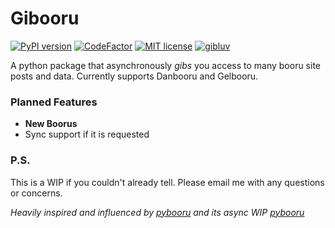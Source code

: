 # Gibooru
[![PyPI version](https://badge.fury.io/py/ansicolortags.svg)](https://pypi.org/project/gibooru/)
[![CodeFactor](https://www.codefactor.io/repository/github/fitebone/gibooru/badge)](https://www.codefactor.io/repository/github/fitebone/gibooru)
[![MIT license](https://img.shields.io/badge/License-MIT-blue.svg)](https://lbesson.mit-license.org/)
[![gibluv](https://img.shields.io/badge/gib-luv-ffa3e9)](https://www.paypal.com/donate?hosted_button_id=7TB2Q8MLG8PSA)

A python package that asynchronously *gibs* you access to many booru site posts and data. Currently supports Danbooru and Gelbooru.

### Planned Features
* **New Boorus**
* Sync support if it is requested

### P.S.
This is a WIP if you couldn't already tell. Please email me with any questions or concerns.

*Heavily inspired and influenced by [pybooru](https://github.com/LuqueDaniel/pybooru) and its async WIP [pybooru](https://github.com/onirei/pybooru)*